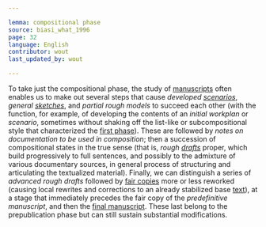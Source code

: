 ```yaml
---

lemma: compositional phase
source: biasi_what_1996
page: 32
language: English
contributor: wout
last_updated_by: wout

---
```


To take just the compositional phase, the study of [manuscripts](manuscript.html) often enables us to make out several steps that cause _developed [scenarios](scenario.html)_, _general [sketches](sketch.html)_, and _partial rough models_ to succeed each other (with the function, for example, of developing the contents of an _initial workplan_ or _scenario_, sometimes without shaking off the list-like or subcompositional style that characterized the [first phase](precompositionalPhase.html)). These are followed by _notes on documentation to be used in composition_; then a succession of compositional states in the true sense (that is, _rough [drafts](draft.html)_ proper, which build progressively to full sentences, and possibly to the admixture of various documentary sources, in general process of structuring and articulating the textualized material). Finally, we can distinguish a series of _advanced rough drafts_ followed by [fair copies](fairCopy.html) more or less reworked (causing local rewrites and corrections to an already stabilized base [text](text.html)), at a stage that immediately precedes the fair copy of the _predefinitive manuscript_, and then the [final manuscript](manuscriptFinal.html). These last belong to the prepublication phase but can still sustain substantial modifications.
